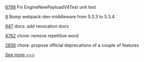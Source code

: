 
[6798](https://github.com/hyperledger/besu/pull/6798) Fix EngineNewPayloadV4Test unit test

[9](https://github.com/hyperledger-labs/solang-playground/pull/9) Bump webpack-dev-middleware from 5.3.3 to 5.3.4

[947](https://github.com/hyperledger-labs/open-enterprise-agent/pull/947) docs: add revocation docs

[4762](https://github.com/hyperledger/fabric/pull/4762) chore: remove repetitive word

[2856](https://github.com/hyperledger/aries-cloudagent-python/pull/2856) chore: propose official deprecations of a couple of features


[See more >>>](https://start-here.hyperledger.org/pull-requests)
